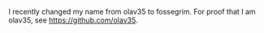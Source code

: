 I recently changed my name from olav35 to fossegrim. For proof that I am olav35, see https://github.com/olav35.
